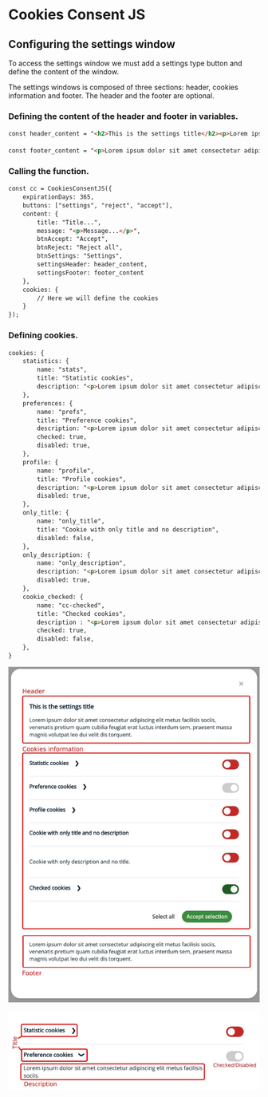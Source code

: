 # Cookies Consent JS

## Configuring the settings window

To access the settings window we must add a settings type button and define the content of the window.

The settings windows is composed of three sections: header, cookies information and footer. The header and the footer are optional.

### Defining the content of the header and footer in variables.

```HTML
const header_content = "<h2>This is the settings title</h2><p>Lorem ipsum dolor sit amet consectetur adipiscing elit metus facilisis sociis, venenatis pretium quam cubilia feugiat erat luctus interdum sem, praesent massa magnis volutpat leo dui velit dis torquent.</p>"

const footer_content = "<p>Lorem ipsum dolor sit amet consectetur adipiscing elit metus facilisis sociis, venenatis pretium quam cubilia feugiat erat luctus interdum sem, praesent massa magnis volutpat leo dui velit dis torquent.</p>"
```

### Calling the function.

```HTML
const cc = CookiesConsentJS({
    expirationDays: 365,
    buttons: ["settings", "reject", "accept"],
    content: {
        title: "Title...",
        message: "<p>Message...</p>",
        btnAccept: "Accept",
        btnReject: "Reject all",
        btnSettings: "Settings",
        settingsHeader: header_content,
        settingsFooter: footer_content
    },
    cookies: {
        // Here we will define the cookies
    }
});
```

### Defining cookies.

```HTML
cookies: {
    statistics: {
        name: "stats",
        title: "Statistic cookies",
        description: "<p>Lorem ipsum dolor sit amet consectetur adipiscing elit metus facilisis sociis.</p>",
    },
    preferences: {
        name: "prefs",
        title: "Preference cookies",
        description: "<p>Lorem ipsum dolor sit amet consectetur adipiscing elit metus facilisis sociis.</p>",
        checked: true,
        disabled: true,
    },
    profile: {
        name: "profile",
        title: "Profile cookies",
        description: "<p>Lorem ipsum dolor sit amet consectetur adipiscing elit metus facilisis sociis.</p>",
        disabled: true,
    },
    only_title: {
        name: "only_title",
        title: "Cookie with only title and no description",
        disabled: false,
    },
    only_description: {
        name: "only_description",
        description: "<p>Lorem ipsum dolor sit amet consectetur adipiscing elit metus facilisis sociis.</p>",
        disabled: true,
    },
    cookie_checked: {
        name: "cc-checked",
        title: "Checked cookies",
        description : "<p>Lorem ipsum dolor sit amet consectetur adipiscing elit metus facilisis sociis.</p>",
        checked: true,
        disabled: false,
    },
}
```

![Image](img/cc-settings-window-sections.jpg)

![Image](img/cc-settings-window-cookie.jpg)